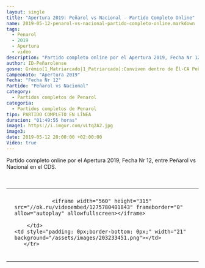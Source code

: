 ```yaml
---
layout: single
title: "Apertura 2019: Peñarol vs Nacional - Partido Completo Online"
name: 2019-05-12-penarol-vs-nacional-partido-completo-online.markdown
tags:
  - Penarol
  - 2019
  - Apertura
  - video
description: "Partido completo online por el Apertura 2019, Fecha Nr 12, Peñarol vs Nacional en el CDS"
author: ID-Peñarolense
gosne: Grêmio[1_Matriarcado|1_Patriarcado]:Conviven dentro de Êl-CA Peñarol
Campeonato: "Apertura 2019"
Fecha: "Fecha Nr 12"
Partido: "Peñarol vs Nacional"
category:
  - Partidos completos de Penarol
categoria:
  - Partidos completos de Penarol
tipo: PARTIDO COMPLETO EN LÍNEA
duracion: "01:49:55 horas"
image1: https://i.imgur.com/vLtq2A2.jpg
image3:
date: 2019-05-12 20:00:00 +02:00:00
Video: true
---
```


<style>
  td {
    padding: 0;
    border-bottom: 0;
    margin: 0;
  }
</style>

Partido completo online por el Apertura 2019, Fecha Nr 12, entre Peñarol vs Nacional en el CDS.

<br>

<center>
<table>
<tbody>
  <tr>
		<td style="padding: 0px;border-bottom: 0px;" height="13" width="21" background="/assets/images/12421152032.png"></td>
		<td style="padding: 0px;border-bottom: 0px;" height="13" background="/assets/images/55452124552.png"></td>
		<td style="padding: 0px;border-bottom: 0px;" height="13" width="21" background="/assets/images/45454787.png"></td>
  </tr>
  <div id="media">
	<tr>
		<td style="padding: 0px;border-bottom: 0px;" width="21" background="/assets/images/21210212120.png"></td>
		<td>
			
				<iframe width="560" height="315" src="//ok.ru/videoembed/1275780401843" frameborder="0" allow="autoplay" allowfullscreen></iframe>
			
		</td>
    <td style="padding: 0px;border-bottom: 0px;" width="21" background="/assets/images/203233451.png"></td>
       </tr>
  </div>
  
  <tr>
    <td style="padding: 0px;border-bottom: 0px;" height="17" width="21" background="/assets/images/23121542.png"></td>
    <td style="padding: 0px;border-bottom: opx;" height="17" background="/assets/images/12345456.png"></td>
    <td style="padding: 0px;border-bottom: opx;" height="25" width="21" background="/assets/images/2656564.png"></td>
  </tr>
</tbody>
</table>
</center>

<br>

<!--<span style="color:yellow;">grabado con - </span> <a href="http://ffmpeg.org"><img src="{{ site.url }}/images/ffmpeg.png" width="55" style="border:1px solid green;"></a>-->
